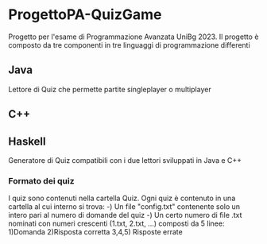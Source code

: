 # ProgettoPA-QuizGame
Progetto per l'esame di Programmazione Avanzata UniBg 2023.
Il progetto è composto da tre componenti in tre linguaggi di programmazione differenti

## Java
Lettore di Quiz che permette partite singleplayer o multiplayer

## C++

## Haskell
Generatore di Quiz compatibili con i due lettori sviluppati in Java e C++

### Formato dei quiz
I quiz sono contenuti nella cartella Quiz.
Ogni quiz è contenuto in una cartella al cui interno si trova:
  -) Un file "config.txt" contenente solo un intero pari al numero di domande del quiz
  -) Un certo numero di file .txt nominati con numeri crescenti (1.txt, 2.txt, ...) composti da 5 linee:
      1)Domanda
      2)Risposta corretta
  3,4,5) Risposte errate
